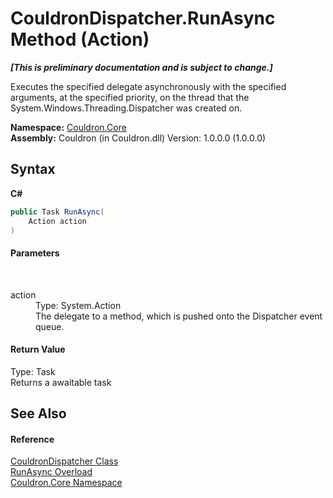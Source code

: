 # CouldronDispatcher.RunAsync Method (Action)
 _**\[This is preliminary documentation and is subject to change.\]**_

Executes the specified delegate asynchronously with the specified arguments, at the specified priority, on the thread that the System.Windows.Threading.Dispatcher was created on.

**Namespace:**&nbsp;<a href="N_Couldron_Core">Couldron.Core</a><br />**Assembly:**&nbsp;Couldron (in Couldron.dll) Version: 1.0.0.0 (1.0.0.0)

## Syntax

**C#**<br />
``` C#
public Task RunAsync(
	Action action
)
```


#### Parameters
&nbsp;<dl><dt>action</dt><dd>Type: System.Action<br />The delegate to a method, which is pushed onto the Dispatcher event queue.</dd></dl>

#### Return Value
Type: Task<br />Returns a awaitable task

## See Also


#### Reference
<a href="T_Couldron_Core_CouldronDispatcher">CouldronDispatcher Class</a><br /><a href="Overload_Couldron_Core_CouldronDispatcher_RunAsync">RunAsync Overload</a><br /><a href="N_Couldron_Core">Couldron.Core Namespace</a><br />